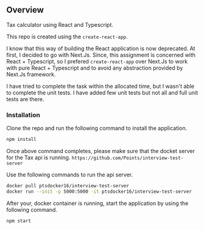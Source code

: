 ## Overview

Tax calculator using React and Typescript.

This repo is created using the `create-react-app`.

I know that this way of building the React application is now deprecated. At first, I decided to go with Next.Js. Since, this assignment is concerned with React + Typescript, so I prefered `create-react-app` over Next.Js to work with pure React + Typescript and to avoid any abstraction provided by Next.Js framework.

I have tried to complete the task within the allocated time, but I wasn't able to complete the unit tests. I have added few unit tests but not all and full unit tests are there.

### Installation

Clone the repo and run the following command to install the application.

```bash
npm install
```

Once above command completes, please make sure that the docket server for the Tax api is running.
`https://github.com/Points/interview-test-server`

Use the following commands to run the api server.

```bash
docker pull ptsdocker16/interview-test-server
docker run --init -p 5000:5000 -it ptsdocker16/interview-test-server
```

After your, docker container is running, start the application by using the following command.

```bash
npm start
```
